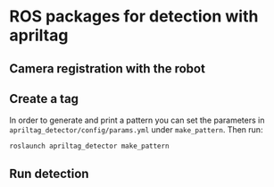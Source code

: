 # ROS packages for detection with apriltag

## Camera registration with the robot

## Create a tag

In order to generate and print a pattern you can set the parameters in `apriltag_detector/config/params.yml` under `make_pattern`. Then run:

```
roslaunch apriltag_detector make_pattern
```

## Run detection
